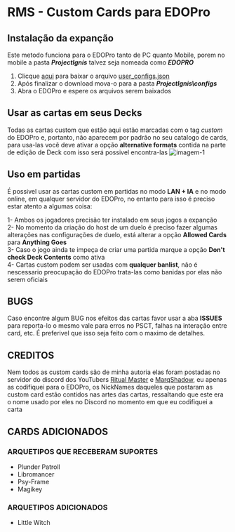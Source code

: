 # RMS - Custom Cards para EDOPro

## Instalação da expanção
Este metodo funciona para o EDOPro tanto de PC quanto Mobile, porem no mobile a pasta ***ProjectIgnis*** talvez seja nomeada como ***EDOPRO***

1. Clicque [aqui][df2] para baixar o arquivo [user_configs.json][df2]
2. Após finalizar o download mova-o para a pasta ***ProjectIgnis\configs***
3. Abra o EDOPro e espere os arquivos serem baixados

## Usar as cartas em seus Decks
Todas as cartas custom que estão aqui estão marcadas com o tag *custom* do EDOPro e, portanto, não aparecem por padrão no seu catalogo de cards, para usa-las você deve ativar a opção **alternative formats** contida na parte de edição de Deck com isso será possivel encontra-las
![imagem-1][img1]

## Uso em partidas 
É possivel usar as cartas custom em partidas no modo **LAN + IA** e no modo online, em qualquer servidor do EDOPro, no entanto para isso é preciso estar atento a algumas coisa:

 1- Ambos os jogadores precisão ter instalado em seus jogos a expanção  
 2- No momento da criação do host de um duelo é preciso fazer algumas alterações nas configurações de duelo, está alterar a opção **Allowed Cards** para **Anything Goes**  
 3- Caso o jogo ainda te impeça de criar uma partida marque a opção **Don't check Deck Contents** como ativa  
 4- Cartas custom podem ser usadas com **qualquer banlist**, não é nescessario preocupação do EDOPro trata-las como banidas por elas não serem oficiais
 
## BUGS
Caso encontre algum BUG nos efeitos das cartas favor usar a aba **ISSUES** para reporta-lo o mesmo vale para erros no PSCT, falhas na interação entre card, etc. É preferivel que isso seja feito com o maximo de detalhes.

## CREDITOS
Nem todos as custom cards são de minha autoria elas foram postadas no servidor do discord dos YouTubers [Ritual Master][rm] e [MarqShadow][ms], eu apenas as codifiquei para o EDOPro, os NickNames daqueles que postaram as custom card estão contidos nas artes das cartas, ressaltando que este era o nome usado por eles no Discord no momento em que eu codifiquei a carta

## CARDS ADICIONADOS

### ARQUETIPOS QUE RECEBERAM SUPORTES
  - Plunder Patroll
  - Libromancer
  - Psy-Frame
  - Magikey
  
### ARQUETIPOS ADICIONADOS
 - Little Witch  
 
[df2]: <https://docs.google.com/uc?export=download&id=1fxlMTVfdjtR6EZn51hECSwp4Vv_yIXQh>
[img1]: <https://drive.google.com/uc?id=1YOfTstdxyq3vQdSFarTXJXHKCP-loCB3>
[rm]: <https://www.youtube.com/@RitualMaster>
[ms]: <https://www.youtube.com/@MarqShadowBR>
